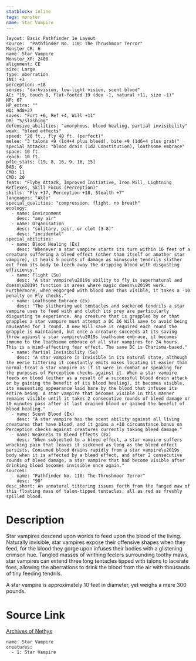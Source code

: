 ```yaml
---
statblock: inline
tags: monster
name: Star Vampire
---
```

```statblock
layout: Basic Pathfinder 1e Layout
source:  "Pathfinder No. 110: The Thrushmoor Terror"
Monster_CR: 6
name: Star Vampire
Monster_XP: 2400
alignment: CE
size: Large
type: aberration
INI: +3
perception: +18
senses: "darkvision, low-light vision, scent blood"
AC: "19, touch 8, flat-footed 19 (dex -1, natural +11, size -1)"
HP: 67
HP_extra: ""
HD: 9d8+27
saves: "Fort +6, Ref +4, Will +11"
DR: "5/slashing"
defensive_abilities: "amorphous, blood healing, partial invisibility"
weak: "bleed effects"
speed: "20 ft., fly 40 ft. (perfect)"
melee: "3 talons +9 (1d4+4 plus bleed), bite +9 (1d6+4 plus grab)"
special_attacks: "blood drain (1d2 Constitution), loathsome embrace"
space: 10 ft.
reach: 10 ft.
pf1e_stats: [19, 8, 16, 9, 16, 15]
BAB: 6
CMB: 11
CMD: 20
feats: "Flyby Attack, Improved Initiative, Iron Will, Lightning Reflexes, Skill Focus (Perception)"
skills: "Fly +17, Perception +18, Stealth +7"
languages: "Aklo"
special_qualities: "compression, flight, no breath"
ecology:
  - name: Environment
    desc: "any air"
  - name: Organisation
    desc: "solitary, pair, or clot (3-8)"
    desc: "incidental"
special_abilities:
  - name: Blood Healing (Ex)
    desc: "Whenever a star vampire starts its turn within 10 feet of a creature suffering a bleed effect (other than itself or another star vampire), it heals 5 points of damage as minuscule tendrils slither out from its body to leech away the dripping blood with disgusting efficiency."
  - name: Flight (Su)
    desc: "A star vampire\u2019s ability to fly is supernatural and doesn\u2019t function in areas where magic doesn\u2019t work. Furthermore, when engorged with blood and thus visible, it takes a -10 penalty on Fly checks."
  - name: Loathsome Embrace (Ex)
    desc: "The slithering wet tentacles and suckered tendrils a star vampire uses to feed with and clutch its prey are particularly disgusting to experience. Any creature that is grappled by or that grapples a star vampire must attempt a DC 16 Will save to avoid being nauseated for 1 round. A new Will save is required each round the grapple is maintained, but once a creature succeeds at its saving throw against a star vampire\u2019s loathsome embrace, it becomes immune to the loathsome embrace of all star vampires for 24 hours. This is a mind-affecting fear effect. The save DC is Charisma-based."
  - name: Partial Invisibility (Su)
    desc: "A star vampire is invisible in its natural state, although the eerie tittering it constantly emits makes locating it easier than normal-treat a star vampire as if it were in combat or speaking for the purposes of Perception checks against it. When a star vampire feeds on blood (either as a result of a successful blood drain attack or by gaining the benefit of its blood healing), it becomes visible, its nauseating appearance laid bare by the blood that infuses its entire being. A star vampire that becomes visible in this manner remains visible until it takes 2 consecutive rounds of bleed damage or 10 minutes pass after it last drained blood or gained the benefit of blood healing."
  - name: Scent Blood (Ex)
    desc: "A star vampire has the scent ability against all living creatures that have blood, and it gains a +10 circumstance bonus on Perception checks against creatures currently taking bleed damage."
  - name: Weakness to Bleed Effects (Ex)
    desc: "When subjected to a bleed effect, a star vampire suffers wracking pain that leaves it sickened as long as the bleed effect persists. Consumed blood drains rapidly from a star vampire\u2019s body when it is affected by a bleed effect, and after 2 consecutive rounds of bleed damage, a star vampire that had become visible after drinking blood becomes invisible once again."
sources:
  - name: "Pathfinder No. 110: The Thrushmoor Terror"
    desc: "90"
desc_short: An unnatural tittering issues forth from the fanged maw of this floating mass of talon-tipped tentacles, all as red as freshly spilled blood.
```
# Description
Star vampires descend upon worlds to feed upon the blood of the living. Naturally invisible, star vampires expose their offensive shapes when they feed, for the blood they gorge upon infuses their bodies with a glistening crimson hue. Tangled masses of writhing feelers surrounding toothy maws, star vampires can extend three long tentacles tipped with talons to lacerate foes, allowing the aberrations to drink the blood from the air with thousands of tiny feeding tendrils.

A star vampire is approximately 10 feet in diameter, yet weighs a mere 300 pounds.
# Source Link
[Archives of Nethys](https://aonprd.com/MonsterDisplay.aspx?ItemName=Star%20Vampire)
```encounter-table
name: Star Vampire
creatures:
  - 1: Star Vampire
```
